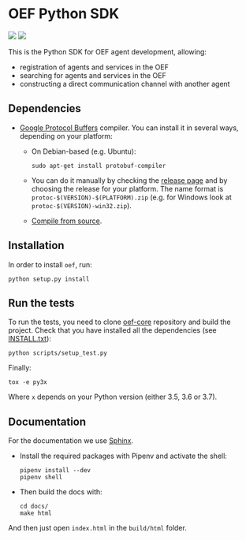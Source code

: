 # OEF Python SDK

![](https://img.shields.io/badge/python-3.5%20%7C%203.6%20%7C%203.7-blue.svg)
![](https://img.shields.io/badge/license-Apache--2.0-lightgrey.svg)

This is the Python SDK for OEF agent development, allowing:

 * registration of agents and services in the OEF
 * searching for agents and services in the OEF
 * constructing a direct communication channel with another agent


## Dependencies

- [Google Protocol Buffers](https://developers.google.com/protocol-buffers/) compiler. You can install it in several  ways, depending on your platform:

  - On Debian-based (e.g. Ubuntu):
        
        sudo apt-get install protobuf-compiler
  - You can do it manually by checking the [release page](https://github.com/protocolbuffers/protobuf/releases) and 
by choosing the release for your platform. The name format is `protoc-$(VERSION)-$(PLATFORM).zip` 
(e.g. for Windows look at `protoc-$(VERSION)-win32.zip`).
  - [Compile from source](https://github.com/protocolbuffers/protobuf/blob/master/src/README.md#c-installation---windows).

    
## Installation
In order to install `oef`, run:

    python setup.py install

## Run the tests

To run the tests, you need to clone [oef-core](https://github.com/fetchai/oef-core) repository and build the project.
Check that you have installed all the dependencies (see [INSTALL.txt](https://github.com/fetchai/oef-core/blob/master/INSTALL.txt)):

    python scripts/setup_test.py
    
Finally:

    tox -e py3x

Where `x` depends on your Python version (either 3.5, 3.6 or 3.7).

## Documentation

For the documentation we use [Sphinx](http://www.sphinx-doc.org/en/master/).

- Install the required packages with Pipenv and activate the shell:

      pipenv install --dev
      pipenv shell

- Then build the docs with:

      cd docs/
      make html
    
And then just open `index.html` in the `build/html` folder.

